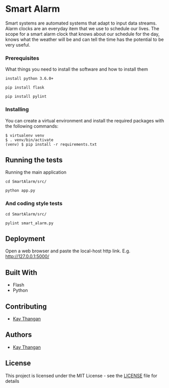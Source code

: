 # Smart Alarm

Smart systems are automated systems that adapt to input data streams. Alarm clocks are an
everyday item that we use to schedule our lives. The scope for a smart alarm clock that knows
about our schedule for the day, knows what the weather will be and can tell the time has the
potential to be very useful.

### Prerequisites

What things you need to install the software and how to install them

```
install python 3.6.0+
```
```
pip install flask
```
```
pip install pylint
```

### Installing

You can create a virtual environment and install the required packages with the following commands:

```
$ virtualenv venv
$ . venv/bin/activate
(venv) $ pip install -r requirements.txt
```


## Running the tests

Running the main application
```
cd SmartAlarm/src/
```
```
python app.py
```

### And coding style tests

```
cd SmartAlarm/src/
```
```
pylint smart_alarm.py
```

## Deployment

Open a web browser and paste the local-host http link. E.g. http://127.0.0.1:5000/

## Built With

* Flash
* Python

## Contributing
* [Kay Thangan](https://github.com/KayThangan)

## Authors
* [Kay Thangan](https://github.com/KayThangan)

## License

This project is licensed under the MIT License - see the [LICENSE](LICENSE) file for details

